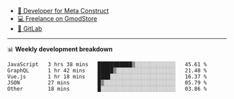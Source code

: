 - [🎈 Developer for Meta Construct](https://metastruct.net)
- [💻 Freelance on GmodStore](https://www.gmodstore.com/users/Tenrys)
- [🦊 GitLab](https://gitlab.com/Tenrys)

---

📊 **Weekly development breakdown**
<!--START_SECTION:waka-->

```text
JavaScript   3 hrs 38 mins   ███████████▒░░░░░░░░░░░░░   45.61 %
GraphQL      1 hr 42 mins    █████▒░░░░░░░░░░░░░░░░░░░   21.48 %
Vue.js       1 hr 18 mins    ████░░░░░░░░░░░░░░░░░░░░░   16.37 %
JSON         27 mins         █▒░░░░░░░░░░░░░░░░░░░░░░░   05.79 %
Other        18 mins         █░░░░░░░░░░░░░░░░░░░░░░░░   03.86 %
```

<!--END_SECTION:waka-->
